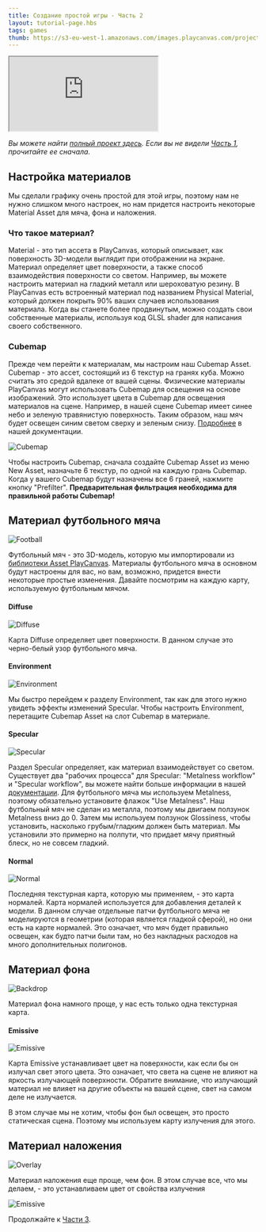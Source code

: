 ```yaml
---
title: Создание простой игры - Часть 2
layout: tutorial-page.hbs
tags: games
thumb: https://s3-eu-west-1.amazonaws.com/images.playcanvas.com/projects/12/406050/LIJTDO-image-75.jpg
---
```


<iframe loading="lazy" src="https://playcanv.as/p/KH37bnOk/?overlay=false" title="Создание простой игры - Часть 2"></iframe>

*Вы можете найти [полный проект здесь][16]. Если вы не видели [Часть 1][1], прочитайте ее сначала.*

## Настройка материалов

Мы сделали графику очень простой для этой игры, поэтому нам не нужно слишком много настроек, но нам придется настроить некоторые Material Asset для мяча, фона и наложения.

### Что такое материал?

Material - это тип ассета в PlayCanvas, который описывает, как поверхность 3D-модели выглядит при отображении на экране. Материал определяет цвет поверхности, а также способ взаимодействия поверхности со светом. Например, вы можете настроить материал на гладкий металл или шероховатую резину. В PlayCanvas есть встроенный материал под названием Physical Material, который должен покрыть 90% ваших случаев использования материала. Когда вы станете более продвинутым, можно создать свои собственные материалы, используя код GLSL shader для написания своего собственного.

### Cubemap

Прежде чем перейти к материалам, мы настроим наш Cubemap Asset. Cubemap - это ассет, состоящий из 6 текстур на гранях куба. Можно считать это средой вдалеке от вашей сцены. Физические материалы PlayCanvas могут использовать Cubemap для освещения на основе изображений. Это использует цвета в Cubemap для освещения материалов на сцене. Например, в нашей сцене Cubemap имеет синее небо и зеленую травянистую поверхность. Таким образом, наш мяч будет освещен синим светом сверху и зеленым снизу. [Подробнее][7] в нашей документации.

![Cubemap][8]

Чтобы настроить Cubemap, сначала создайте Cubemap Asset из меню New Asset, назначьте 6 текстур, по одной на каждую грань Cubemap. Когда у вашего Cubemap будут назначены все 6 граней, нажмите кнопку "Prefilter". **Предварительная фильтрация необходима для правильной работы Cubemap!**

## Материал футбольного мяча

![Football][3]

Футбольный мяч - это 3D-модель, которую мы импортировали из [библиотеки Asset PlayCanvas][2]. Материалы футбольного мяча в основном будут настроены для вас, но вам, возможно, придется внести некоторые простые изменения. Давайте посмотрим на каждую карту, используемую футбольным мячом.

#### Diffuse

![Diffuse][4]

Карта Diffuse определяет цвет поверхности. В данном случае это черно-белый узор футбольного мяча.

#### Environment

![Environment][9]

Мы быстро перейдем к разделу Environment, так как для этого нужно увидеть эффекты изменений Specular. Чтобы настроить Environment, перетащите Cubemap Asset на слот Cubemap в материале.

#### Specular

![Specular][5]

Раздел Specular определяет, как материал взаимодействует со светом. Существует два "рабочих процесса" для Specular: "Metalness workflow" и "Specular workflow", вы можете найти больше информации в нашей [документации][6]. Для футбольного мяча мы используем Metalness, поэтому обязательно установите флажок "Use Metalness". Наш футбольный мяч не сделан из металла, поэтому мы двигаем ползунок Metalness вниз до 0. Затем мы используем ползунок Glossiness, чтобы установить, насколько грубым/гладким должен быть материал. Мы установили это примерно на полпути, что придает мячу приятный блеск, но не совсем гладкий.

#### Normal

![Normal][10]

Последняя текстурная карта, которую мы применяем, - это карта нормалей. Карта нормалей используется для добавления деталей к модели. В данном случае отдельные патчи футбольного мяча не моделируются в геометрии (которая является гладкой сферой), но они есть на карте нормалей. Это означает, что мяч будет правильно освещен, как будто патчи были там, но без накладных расходов на много дополнительных полигонов.

## Материал фона

![Backdrop][11]

Материал фона намного проще, у нас есть только одна текстурная карта.

#### Emissive

![Emissive][12]

Карта Emissive устанавливает цвет на поверхности, как если бы он излучал свет этого цвета. Это означает, что света на сцене не влияют на яркость излучающей поверхности. Обратите внимание, что излучающий материал не влияет на другие объекты на вашей сцене, свет на самом деле не излучается.

В этом случае мы не хотим, чтобы фон был освещен, это просто статическая сцена. Поэтому мы используем карту излучения для этого.

## Материал наложения

![Overlay][13]

Материал наложения еще проще, чем фон. В этом случае все, что мы делаем, - это устанавливаем цвет от свойства излучения

![Emissive][14]

Продолжайте к [Части 3][15].

[1]: /tutorials/keepyup-part-one/
[2]: https://store.playcanvas.com/
[3]: /images/tutorials/beginner/keepyup-part-two/ball-material.jpg
[4]: /images/tutorials/beginner/keepyup-part-two/ball-diffuse.jpg
[5]: /images/tutorials/beginner/keepyup-part-two/ball-spec.jpg
[6]: /user-manual/graphics/physical-rendering/physical-materials/
[7]: /user-manual/assets/cubemaps/
[8]: /images/tutorials/beginner/keepyup-part-two/cubemap-preview.jpg
[9]: /images/tutorials/beginner/keepyup-part-two/ball-env.jpg
[10]: /images/tutorials/beginner/keepyup-part-two/ball-normal.jpg
[11]: /images/tutorials/beginner/keepyup-part-two/backdrop-material.jpg
[12]: /images/tutorials/beginner/keepyup-part-two/backdrop-emissive.jpg
[13]: /images/tutorials/beginner/keepyup-part-two/overlay-material.jpg
[14]: /images/tutorials/beginner/keepyup-part-two/overlay-emissive.jpg
[15]: /tutorials/keepyup-part-three/
[16]: https://playcanvas.com/project/406050

